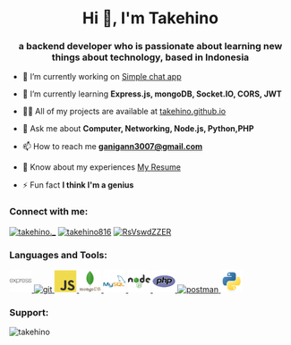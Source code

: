 <h1 align="center">Hi 👋, I'm Takehino</h1>
<h3 align="center">a backend developer who is passionate about learning new things about technology, based in Indonesia</h3>

- 🔭 I’m currently working on [Simple chat app](https://github.com/Takehino/Simple-chat-app)

- 🌱 I’m currently learning **Express.js, mongoDB, Socket.IO, CORS, JWT**

- 👨‍💻 All of my projects are available at [takehino.github.io](takehino.github.io)

- 💬 Ask me about **Computer, Networking, Node.js, Python,PHP**

- 📫 How to reach me **ganigann3007@gmail.com**

- 📄 Know about my experiences [My Resume](https://drive.google.com/file/d/1j6j0RJrqtmFLmlHEX-TxFU9uRPVmwfdt/view?usp=drive_link)

- ⚡ Fun fact **I think I'm a genius**

<h3 align="left">Connect with me:</h3>
<p align="left">
<a href="https://instagram.com/takehino._" target="blank"><img align="center" src="https://raw.githubusercontent.com/rahuldkjain/github-profile-readme-generator/master/src/images/icons/Social/instagram.svg" alt="takehino._" height="30" width="40" /></a>
<a href="https://www.hackerrank.com/takehino816" target="blank"><img align="center" src="https://raw.githubusercontent.com/rahuldkjain/github-profile-readme-generator/master/src/images/icons/Social/hackerrank.svg" alt="takehino816" height="30" width="40" /></a>
<a href="https://discord.gg/RsVswdZZER" target="blank"><img align="center" src="https://raw.githubusercontent.com/rahuldkjain/github-profile-readme-generator/master/src/images/icons/Social/discord.svg" alt="RsVswdZZER" height="30" width="40" /></a>
</p>

<h3 align="left">Languages and Tools:</h3>
<p align="left"> <a href="https://expressjs.com" target="_blank" rel="noreferrer"> <img src="https://raw.githubusercontent.com/devicons/devicon/master/icons/express/express-original-wordmark.svg" alt="express" width="40" height="40"/> </a> <a href="https://git-scm.com/" target="_blank" rel="noreferrer"> <img src="https://www.vectorlogo.zone/logos/git-scm/git-scm-icon.svg" alt="git" width="40" height="40"/> </a> <a href="https://developer.mozilla.org/en-US/docs/Web/JavaScript" target="_blank" rel="noreferrer"> <img src="https://raw.githubusercontent.com/devicons/devicon/master/icons/javascript/javascript-original.svg" alt="javascript" width="40" height="40"/> </a> <a href="https://www.mongodb.com/" target="_blank" rel="noreferrer"> <img src="https://raw.githubusercontent.com/devicons/devicon/master/icons/mongodb/mongodb-original-wordmark.svg" alt="mongodb" width="40" height="40"/> </a> <a href="https://www.mysql.com/" target="_blank" rel="noreferrer"> <img src="https://raw.githubusercontent.com/devicons/devicon/master/icons/mysql/mysql-original-wordmark.svg" alt="mysql" width="40" height="40"/> </a> <a href="https://nodejs.org" target="_blank" rel="noreferrer"> <img src="https://raw.githubusercontent.com/devicons/devicon/master/icons/nodejs/nodejs-original-wordmark.svg" alt="nodejs" width="40" height="40"/> </a> <a href="https://www.php.net" target="_blank" rel="noreferrer"> <img src="https://raw.githubusercontent.com/devicons/devicon/master/icons/php/php-original.svg" alt="php" width="40" height="40"/> </a> <a href="https://postman.com" target="_blank" rel="noreferrer"> <img src="https://www.vectorlogo.zone/logos/getpostman/getpostman-icon.svg" alt="postman" width="40" height="40"/> </a> <a href="https://www.python.org" target="_blank" rel="noreferrer"> <img src="https://raw.githubusercontent.com/devicons/devicon/master/icons/python/python-original.svg" alt="python" width="40" height="40"/> </a> </p>

<h3 align="left">Support:</h3>
<p><a href="https://www.buymeacoffee.com/takehino"> <img align="left" src="https://cdn.buymeacoffee.com/buttons/v2/default-yellow.png" height="50" width="210" alt="takehino" /></a></p><br><br>
